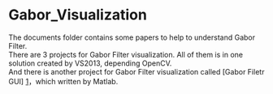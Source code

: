 # Gabor_Visualization
The documents folder contains some papers to help to understand Gabor Filter.  
There are 3 projects for Gabor Filter visualization. All of them is in one solution created by VS2013, depending OpenCV.  
And there is another project for Gabor Filter visualization called [Gabor Filetr GUI] [1]，which written by Matlab.  

[1]: http://cn.mathworks.com/matlabcentral/fileexchange/30107-gabor-filetr-gui?s_tid=srchtitle
